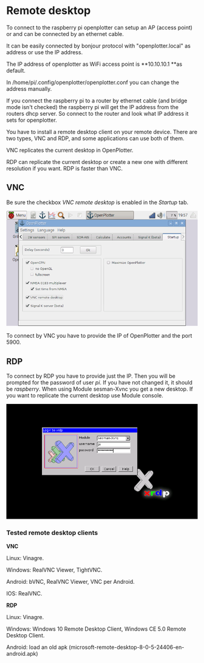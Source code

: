 # Remote desktop

To connect to the raspberry pi openplotter can setup an AP \(access point\) or and can be connected by an ethernet cable.

It can be easily connected by bonjour protocol with "openplotter.local" as address or use the IP address. 

The IP address of openplotter as WiFi access point is **10.10.10.1 **as default.

In \/home\/pi\/.config\/openplotter\/openplotter.conf you can change the address manually.

If you connect the raspberry pi to a router by ethernet cable \(and bridge mode isn't checked\) the raspberry pi will get the IP address from the routers dhcp server. So connect to the router and look what IP address it sets for openplotter.

You have to install a remote desktop client on your remote device. There are two types, VNC and RDP, and some applications can use both of them.

VNC replicates the current desktop in OpenPlotter.

RDP can replicate the current desktop or create a new one with different resolution if you want. RDP is faster than VNC.

## VNC

Be sure the checkbox _VNC remote desktop_ is enabled in the _Startup_ tab.

![](startup.png)

To connect by VNC you have to provide the IP of OpenPlotter and the port 5900.

## RDP

To connect by RDP you have to provide just the IP. Then you will be prompted for the password of user _pi_. If you have not changed it, it should be _raspberry_. When using Module sesman-Xvnc you get a new desktop. If you want to replicate the current desktop use Module console.

![](login_rdp.png)

### Tested remote desktop clients

**VNC**

Linux: Vinagre.

Windows: RealVNC Viewer, TightVNC.

Android: bVNC, RealVNC Viewer, VNC per Android.

IOS: RealVNC.

**RDP**

Linux: Vinagre.

Windows: Windows 10 Remote Desktop Client, Windows CE 5.0 Remote Desktop Client.

Android: load an old apk \(microsoft-remote-desktop-8-0-5-24406-en-android.apk\)

